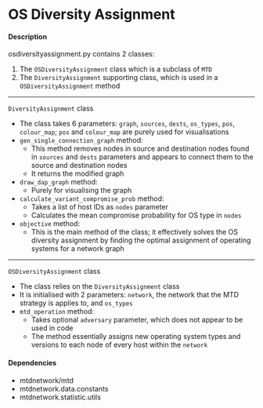 # OS Diversity Assignment

#### Description
osdiversityassignment.py contains 2 classes:

1. The `OSDiversityAssignment` class which is a subclass of `MTD`
2. The `DiversityAssignment` supporting class, which is used in a `OSDiversityAssignment` method 

---
`DiversityAssignment` class

- The class takes 6 parameters: `graph`, `sources`, `dests`, `os_types`, `pos`, `colour_map`; `pos` and `colour_map` are purely used for visualisations
- `gen_single_connection_graph` method: 
    -  This method removes nodes in source and destination nodes found in `sources` and `dests` parameters and appears to connect them to the source and destination nodes
    - It returns the modified graph
- `draw_dap_graph` method:
    - Purely for visualising the graph
- `calculate_variant_compromise_prob` method:
    - Takes a list of host IDs as `nodes` parameter
    - Calculates the mean compromise probability for OS type in `nodes`
- `objective` method:
    - This is the main method of the class; it effectively solves the OS diversity assignment by finding the optimal assignment of operating systems for a network graph

---
`OSDiversityAssignment` class

- The class relies on the `DiversityAssignment` class
- It is initialised with 2 parameters: `network`, the network that the MTD strategy is applies to, and `os_types`
- `mtd_operation` method:
    - Takes optional `adversary` parameter, which does not appear to be used in code
    - The method essentially assigns new operating system types and versions to each node of every host within the `network`

#### Dependencies
- mtdnetwork/mtd
- mtdnetwork.data.constants
- mtdnetwork.statistic.utils




